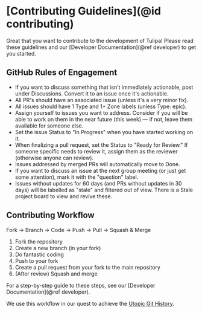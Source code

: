 # [Contributing Guidelines](@id contributing)

Great that you want to contribute to the development of Tulipa! Please read these guidelines and our [Developer Documentation](@ref developer) to get you started.

## GitHub Rules of Engagement

- If you want to discuss something that isn't immediately actionable, post under Discussions. Convert it to an issue once it's actionable.
- All PR's should have an associated issue (unless it's a very minor fix).
- All issues should have 1 Type and 1+ Zone labels (unless Type: epic).
- Assign yourself to issues you want to address. Consider if you will be able to work on them in the near future (this week) — if not, leave them available for someone else.
- Set the issue Status to "In Progress" when you have started working on it.
- When finalizing a pull request, set the Status to "Ready for Review." If someone specific needs to review it, assign them as the reviewer (otherwise anyone can review).
- Issues addressed by merged PRs will automatically move to Done.
- If you want to discuss an issue at the next group meeting (or just get some attention), mark it with the "question" label.
- Issues without updates for 60 days (and PRs without updates in 30 days) will be labelled as "stale" and filtered out of view. There is a Stale project board to view and revive these.

## Contributing Workflow

Fork → Branch → Code → Push → Pull → Squash & Merge

1. Fork the repository
2. Create a new branch (in your fork)
3. Do fantastic coding
4. Push to your fork
5. Create a pull request from your fork to the main repository
6. (After review) Squash and merge

For a step-by-step guide to these steps, see our [Developer Documentation](@ref developer).

We use this workflow in our quest to achieve the [Utopic Git History](https://blog.esciencecenter.nl/the-utopic-git-history-d44b81c09593).
